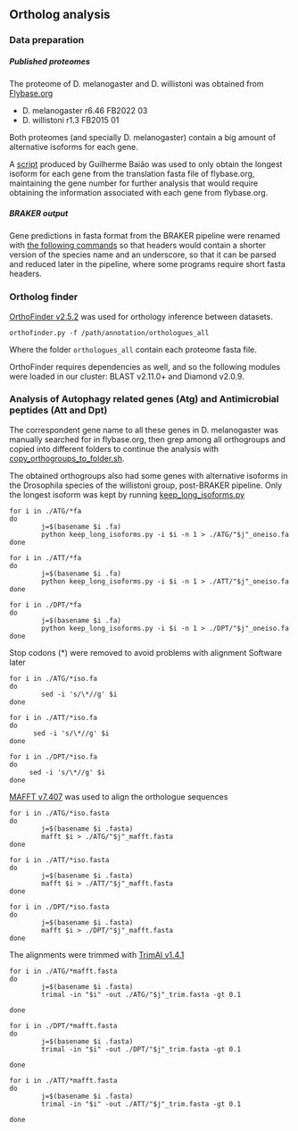 ## Ortholog analysis

### Data preparation

##### Published proteomes
The proteome of D. melanogaster and D. willistoni was obtained from [Flybase.org](https://flybase.org/)

* D. melanogaster r6.46 FB2022 03    
* D. willistoni r1.3 FB2015 01

Both proteomes (and specially D. melanogaster) contain a big amount of alternative isoforms for each gene.

A [script](https://github.com/mmontonerin/Drosophila_wolbachia_infection_related_genes/blob/main/02_Ortholog_find_and_Phylogenetics/parsing_FB_translation_file.pl) produced by Guilherme Baião was used to only obtain the longest isoform for each gene from the translation fasta file of flybase.org, maintaining the gene number for further analysis that would require obtaining the information associated with each gene from flybase.org.

##### BRAKER output
Gene predictions in fasta format from the BRAKER pipeline were renamed with [the following commands](https://github.com/mmontonerin/Drosophila_wolbachia_infection_related_genes/blob/main/02_Ortholog_find_and_Phylogenetics/rename_braker_output_fasta_headers.sh) so that headers would contain a shorter version of the species name and an underscore, so that it can be parsed and reduced later in the pipeline, where some programs require short fasta headers.   

### Ortholog finder

[OrthoFinder v2.5.2](https://github.com/davidemms/OrthoFinder) was used for orthology inference between datasets.

`orthofinder.py -f /path/annotation/orthologues_all`

Where the folder `orthologues_all` contain each proteome fasta file.

OrthoFinder requires dependencies as well, and so the following modules were loaded in our cluster: BLAST v2.11.0+ and Diamond v2.0.9.

### Analysis of Autophagy related genes (Atg) and Antimicrobial peptides (Att and Dpt)

The correspondent gene name to all these genes in D. melanogaster was manually searched for in flybase.org, then grep among all orthogroups and copied into different folders to continue the analysis with [copy_orthogroups_to_folder.sh](https://github.com/mmontonerin/Drosophila_wolbachia_infection_related_genes/blob/main/02_Ortholog_find_and_Phylogenetics/copy_orthogroups_to_folder.sh).

The obtained orthogroups also had some genes with alternative isoforms in the Drosophila species of the willistoni group, post-BRAKER pipeline. Only the longest isoform was kept by running [keep_long_isoforms.py](https://github.com/mmontonerin/Drosophila_wolbachia_infection_related_genes/blob/main/02_Ortholog_find_and_Phylogenetics/keep_long_isoforms.py)

```
for i in ./ATG/*fa
do
        j=$(basename $i .fa)
        python keep_long_isoforms.py -i $i -n 1 > ./ATG/"$j"_oneiso.fa
done

for i in ./ATT/*fa
do
        j=$(basename $i .fa)
        python keep_long_isoforms.py -i $i -n 1 > ./ATT/"$j"_oneiso.fa
done

for i in ./DPT/*fa
do
        j=$(basename $i .fa)
        python keep_long_isoforms.py -i $i -n 1 > ./DPT/"$j"_oneiso.fa
done
```

Stop codons (*) were removed to avoid problems with alignment Software later

```
for i in ./ATG/*iso.fa
do
        sed -i 's/\*//g' $i
done

for i in ./ATT/*iso.fa
do
      sed -i 's/\*//g' $i    
done

for i in ./DPT/*iso.fa
do
     sed -i 's/\*//g' $i
done
```

[MAFFT v7.407](https://mafft.cbrc.jp/alignment/software/) was used to align the orthologue sequences

```
for i in ./ATG/*iso.fasta
do
        j=$(basename $i .fasta)
        mafft $i > ./ATG/"$j"_mafft.fasta
done

for i in ./ATT/*iso.fasta
do
        j=$(basename $i .fasta)
        mafft $i > ./ATT/"$j"_mafft.fasta
done

for i in ./DPT/*iso.fasta
do
        j=$(basename $i .fasta)
        mafft $i > ./DPT/"$j"_mafft.fasta
done
```

The alignments were trimmed with [TrimAl v1.4.1](http://trimal.cgenomics.org/)
```
for i in ./ATG/*mafft.fasta
do
        j=$(basename $i .fasta)
        trimal -in "$i" -out ./ATG/"$j"_trim.fasta -gt 0.1

done

for i in ./DPT/*mafft.fasta
do
        j=$(basename $i .fasta)
        trimal -in "$i" -out ./DPT/"$j"_trim.fasta -gt 0.1

done

for i in ./ATT/*mafft.fasta
do
        j=$(basename $i .fasta)
        trimal -in "$i" -out ./ATT/"$j"_trim.fasta -gt 0.1

done
```
